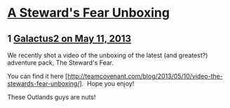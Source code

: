 # [A Steward&#039;s Fear Unboxing](https://community.fantasyflightgames.com/topic/83722-a-stewards-fear-unboxing/)

## 1 [Galactus2 on May 11, 2013](https://community.fantasyflightgames.com/topic/83722-a-stewards-fear-unboxing/?do=findComment&comment=794373)

We recently shot a video of the unboxing of the latest (and greatest?) adventure pack, The Steward's Fear.

You can find it here [http://teamcovenant.com/blog/2013/05/10/video-the-stewards-fear-unboxing/].  Hope you enjoy!

These Outlands guys are nuts!

